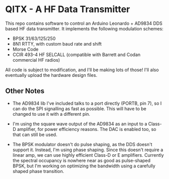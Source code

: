 # QITX - A HF Data Transmitter

This repo contains software to control an Arduino Leonardo + AD9834 DDS based HF data transmitter. It implements the following modulation schemes:
- BPSK 31/63/125/250
- 8N1 RTTY, with custom baud rate and shift
- Morse Code
- CCIR 493-4 HF SELCALL (compatible with Barrett and Codan commercial HF radios)

All code is subject to modification, and I'll be making lots of those! I'll also eventually upload the hardware design files.

## Other Notes
- The AD9834 lib I've included talks to a port directly (PORTB, pin 7), so I can do the SPI signalling as fast as possible. This will have to be changed to use it with a different pin.

- I'm using the square wave output of the AD9834 as an input to a Class-D amplifier, for power efficiency reasons. The DAC is enabled too, so that can still be used.

- The BPSK modulator doesn't do pulse shaping, as the DDS doesn't support it. Instead, I'm using phase shaping. Since this doesn't require a linear amp, we can use highly efficient Class-D or E amplifiers. Currently the spectral occupancy is nowhere near as good as pulse-shaped BPSK, but I'm working on optimizing the bandwidth using a carefully shaped phase transition.
